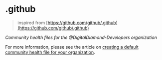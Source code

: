 # .github

> inspired from [https://github.com/github/.github](https://github.com/github/.github)

*Community health files for the @DigitalDiamond-Developers organization*

For more information, please see the article on [creating a default community health file for your organization](https://help.github.com/en/articles/creating-a-default-community-health-file-for-your-organization).
  
